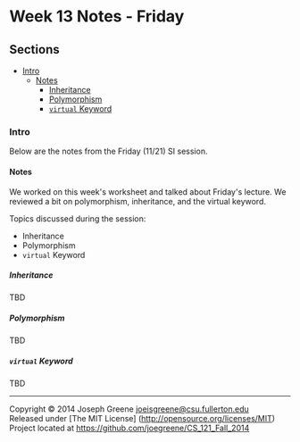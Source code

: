 # Week 13 Notes - Friday

## Sections
- [Intro](#intro)
  - [Notes](#notes)
    - [Inheritance](#inheritance)
    - [Polymorphism](#polymorphism)
    - [`virtual` Keyword](#virtual-keyword)
    
### Intro
Below are the notes from the Friday (11/21) SI session.

#### Notes
We worked on this week's worksheet and talked about Friday's lecture. We reviewed a bit on 
polymorphism, inheritance, and the virtual keyword.

Topics discussed during the session:
- Inheritance
- Polymorphism
- `virtual` Keyword

##### Inheritance
TBD

##### Polymorphism
TBD

##### `virtual` Keyword
TBD

-------------------------------------------------------------------------------

Copyright &copy; 2014 Joseph Greene <joeisgreene@csu.fullerton.edu>  
Released under [The MIT License] (http://opensource.org/licenses/MIT)  
Project located at <https://github.com/joegreene/CS_121_Fall_2014>